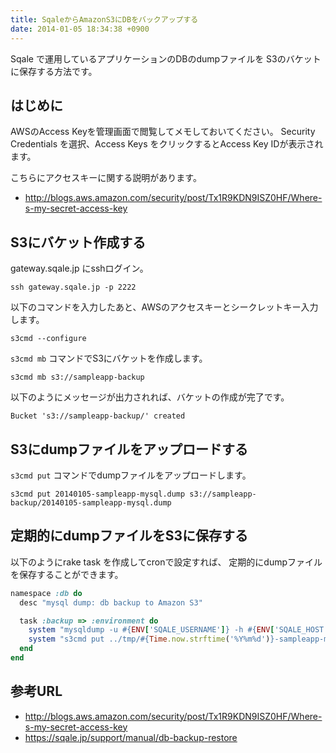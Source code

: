 ```yaml
---
title: SqaleからAmazonS3にDBをバックアップする
date: 2014-01-05 18:34:38 +0900
---
```


Sqale で運用しているアプリケーションのDBのdumpファイルを
S3のバケットに保存する方法です。

## はじめに

AWSのAccess Keyを管理画面で閲覧してメモしておいてください。
Security Credentials を選択、Access Keys をクリックするとAccess Key IDが表示されます。

こちらにアクセスキーに関する説明があります。

* http://blogs.aws.amazon.com/security/post/Tx1R9KDN9ISZ0HF/Where-s-my-secret-access-key

## S3にバケット作成する

gateway.sqale.jp にsshログイン。

```
ssh gateway.sqale.jp -p 2222
```

以下のコマンドを入力したあと、AWSのアクセスキーとシークレットキー入力します。

```
s3cmd --configure

```

`s3cmd mb` コマンドでS3にバケットを作成します。

```
s3cmd mb s3://sampleapp-backup
```

以下のようにメッセージが出力されれば、バケットの作成が完了です。

```
Bucket 's3://sampleapp-backup/' created
```

## S3にdumpファイルをアップロードする
`s3cmd put` コマンドでdumpファイルをアップロードします。

```
s3cmd put 20140105-sampleapp-mysql.dump s3://sampleapp-backup/20140105-sampleapp-mysql.dump
```

## 定期的にdumpファイルをS3に保存する
以下のようにrake task を作成してcronで設定すれば、
定期的にdumpファイルを保存することができます。

```ruby
namespace :db do
  desc "mysql dump: db backup to Amazon S3"

  task :backup => :environment do
    system "mysqldump -u #{ENV['SQALE_USERNAME']} -h #{ENV['SQALE_HOST']} -p #{ENV['SQALE_DATABASE']} --password=#{ENV['SQALE_PASSWORD']} > ../tmp/#{Time.now.strftime('%Y%m%d')}-sampleapp-mysql.dump"
    system "s3cmd put ../tmp/#{Time.now.strftime('%Y%m%d')}-sampleapp-mysql.dump s3://sampleapp-backup/#{Time.now.year}/#{Time.now.month}/"
  end
end
```

## 参考URL
* http://blogs.aws.amazon.com/security/post/Tx1R9KDN9ISZ0HF/Where-s-my-secret-access-key
* https://sqale.jp/support/manual/db-backup-restore
